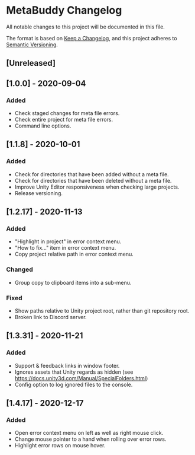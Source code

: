# MetaBuddy Changelog
All notable changes to this project will be documented in this file.

The format is based on [Keep a Changelog](https://keepachangelog.com/en/1.0.0/),
and this project adheres to [Semantic Versioning](https://semver.org/spec/v2.0.0.html).

## [Unreleased]

## [1.0.0] - 2020-09-04
### Added
- Check staged changes for meta file errors.
- Check entire project for meta file errors.
- Command line options.

## [1.1.8] - 2020-10-01
### Added
- Check for directories that have been added without a meta file.
- Check for directories that have been deleted without a meta file.
- Improve Unity Editor responsiveness when checking large projects.
- Release versioning.

## [1.2.17] - 2020-11-13
### Added
- "Highlight in project" in error context menu.
- "How to fix..." item in error context menu.
- Copy project relative path in error context menu.

### Changed
- Group copy to clipboard items into a sub-menu.

### Fixed 
- Show paths relative to Unity project root, rather than git repository root.
- Broken link to Discord server.

## [1.3.31] - 2020-11-21 
### Added
- Support & feedback links in window footer.
- Ignores assets that Unity regards as hidden (see https://docs.unity3d.com/Manual/SpecialFolders.html)
- Config option to log ignored files to the console.

## [1.4.17] - 2020-12-17
### Added
- Open error context menu on left as well as right mouse click.
- Change mouse pointer to a hand when rolling over error rows.
- Highlight error rows on mouse hover.

